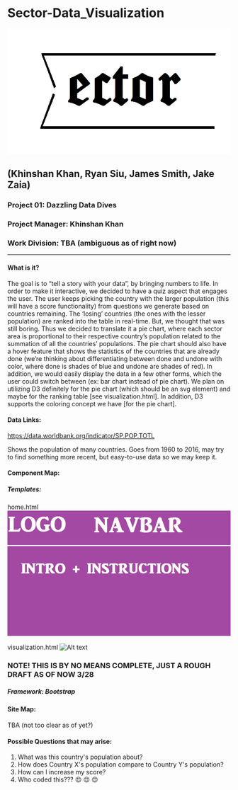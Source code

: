 # Sector-Data_Visualization

![Alt text](_imgs/sector_temp.png?raw=true)<!-- .element height="50%" width="50%" -->
## **(Khinshan Khan, Ryan Siu, James Smith, Jake Zaia)**

### **Project 01:** Dazzling Data Dives

### **Project Manager:** Khinshan Khan

### **Work Division:** TBA (ambiguous as of right now)

---

#### **What is it?**

The goal is to “tell a story with your data”, by bringing numbers to life. In order to make it interactive, we decided to have a quiz aspect that engages the user. The user keeps picking the country with the larger population (this will have a score functionality) from questions we generate based on countries remaining. The ‘losing’ countries (the ones with the lesser population) are ranked into the table in real-time. But, we thought that was still boring. Thus we decided to translate it a pie chart, where each sector area is proportional to their respective country’s population related to the summation of all the countries’ populations. The pie chart should also have a hover feature that shows the statistics of the countries that are already done (we’re thinking about differentiating between done and undone with color, where done is shades of blue and undone are shades of red). In addition, we would easily display the data in a few other forms, which the user could switch between (ex: bar chart instead of pie chart). We plan on utilizing D3 definitely for the pie chart (which should be an svg element) and maybe for the ranking table [see visualization.html]. In addition, D3 supports the coloring concept we have [for the pie chart].

#### **Data Links:**
https://data.worldbank.org/indicator/SP.POP.TOTL 

Shows the population of many countries. Goes from 1960 to 2016, may try to find something more recent, but easy-to-use data so we may keep it.

#### **Component Map:**
##### **Templates:**

home.html
![Alt text](_imgs/home_fixed.png?raw=true)<!-- .element height="50%" width="50%" -->

visualization.html
![Alt text](_imgs/visualization.png?raw=true)<!-- .element height="50%" width="50%" -->

### **NOTE! THIS IS BY NO MEANS COMPLETE, JUST A ROUGH DRAFT AS OF NOW 3/28**

##### **Framework:** Bootstrap

#### **Site Map:**
TBA (not too clear as of yet?)

#### **Possible Questions that may arise:**
1. What was this country's population about? 
2. How does Country X's population compare to Country Y's population?
3. How can I increase my score?
4. Who coded this??? :heart_eyes: :heart_eyes: :heart_eyes: 
